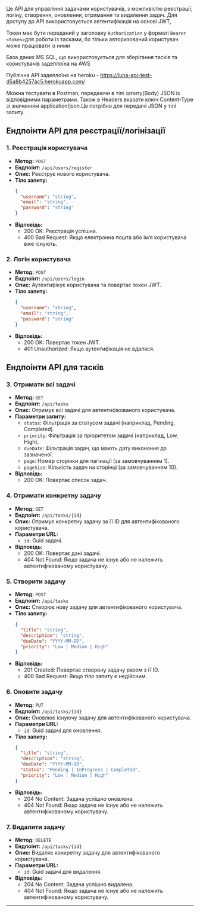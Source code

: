 
Це API для управління задачами користувачів, з можливістю реєстрації, 
логіну, створення, оновлення, отримання та видалення задач. 
Для доступу до API використовується автентифікація на основі JWT, 

Токен має бути переданий у заголовку `Authorization` у форматі `Bearer <token>`для роботи із тасками, 
бо тільки авторизований користувач може працювати із ними

База даних MS SQL, що використовується для зберігання тасків та користувачів задеплоїна на AWS

Публічна API задеплоїна на heroku - https://luna-api-test-d5a8b4257ac5.herokuapp.com/

Можна тестувати в Postman, передаючи в тілі запиту(Body) JSON із відповідними параметрами.
Також в Headers вказати ключ Content-Type зі значенням application/json.Це потрібно для передачі JSON у тілі запиту.


## Ендпоінти API для реєстрації/логінізації

### 1. Реєстрація користувача
- **Метод:** `POST`
- **Ендпоінт:** `/api/users/register`
- **Опис:** Реєструє нового користувача.
- **Тіло запиту:**
    ```json
    {
      "username": "string",
      "email": "string",
      "password": "string"
    }
    ```
- **Відповідь:**
  - 200 OK: Реєстрація успішна.
  - 400 Bad Request: Якщо електронна пошта або ім’я користувача вже існують.

### 2. Логін користувача
- **Метод:** `POST`
- **Ендпоінт:** `/api/users/login`
- **Опис:** Аутентифікує користувача та повертає токен JWT.
- **Тіло запиту:**
    ```json
    {
      "username": "string",
      "email": "string",
      "password": "string"
    }
    ```
- **Відповідь:**
  - 200 OK: Повертає токен JWT.
  - 401 Unauthorized: Якщо аутентифікація не вдалася.

## Ендпоінти API для тасків

### 3. Отримати всі задачі
- **Метод:** `GET`
- **Ендпоінт:** `/api/tasks`
- **Опис:** Отримує всі задачі для автентифікованого користувача.
- **Параметри запиту:**
    - `status`: Фільтрація за статусом задачі (наприклад, Pending, Completed).
    - `priority`: Фільтрація за пріоритетом задачі (наприклад, Low, High).
    - `dueDate`: Фільтрація задач, що мають дату виконання до зазначеної.
    - `page`: Номер сторінки для пагінації (за замовчуванням 1).
    - `pageSize`: Кількість задач на сторінці (за замовчуванням 10).
- **Відповідь:**
  - 200 OK: Повертає список задач.

### 4. Отримати конкретну задачу
- **Метод:** `GET`
- **Ендпоінт:** `/api/tasks/{id}`
- **Опис:** Отримує конкретну задачу за її ID для автентифікованого користувача.
- **Параметри URL:**
    - `id`: Guid задачі.
- **Відповідь:**
  - 200 OK: Повертає дані задачі.
  - 404 Not Found: Якщо задача не існує або не належить автентифікованому користувачу.

### 5. Створити задачу
- **Метод:** `POST`
- **Ендпоінт:** `/api/tasks`
- **Опис:** Створює нову задачу для автентифікованого користувача.
- **Тіло запиту:**
    ```json
    {
      "title": "string",
      "description": "string",
      "dueDate": "YYYY-MM-DD",
      "priority": "Low | Medium | High"
    }
    ```
- **Відповідь:**
  - 201 Created: Повертає створену задачу разом з її ID.
  - 400 Bad Request: Якщо тіло запиту є недійсним.

### 6. Оновити задачу
- **Метод:** `PUT`
- **Ендпоінт:** `/api/tasks/{id}`
- **Опис:** Оновлює існуючу задачу для автентифікованого користувача.
- **Параметри URL:**
    - `id`: Guid задачі для оновлення.
- **Тіло запиту:**
    ```json
    {
      "title": "string",
      "description": "string",
      "dueDate": "YYYY-MM-DD",
      "status": "Pending | InProgress | Completed",
      "priority": "Low | Medium | High"
    }
    ```
- **Відповідь:**
  - 204 No Content: Задача успішно оновлена.
  - 404 Not Found: Якщо задача не існує або не належить автентифікованому користувачу.

### 7. Видалити задачу
- **Метод:** `DELETE`
- **Ендпоінт:** `/api/tasks/{id}`
- **Опис:** Видаляє конкретну задачу для автентифікованого користувача.
- **Параметри URL:**
    - `id`: Guid задачі для видалення.
- **Відповідь:**
  - 204 No Content: Задача успішно видалена.
  - 404 Not Found: Якщо задача не існує або не належить автентифікованому користувачу.

---

